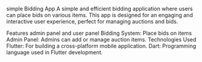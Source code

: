 simple Bidding App
A simple and efficient bidding application where users can place bids on various items. This app is designed for an engaging and interactive user experience, perfect for managing auctions and bids.

Features
admin panel and user panel
Bidding System: Place bids on items
Admin Panel: Admins can add or manage auction items.
Technologies Used
Flutter: For building a cross-platform mobile application.
Dart: Programming language used in Flutter development.
